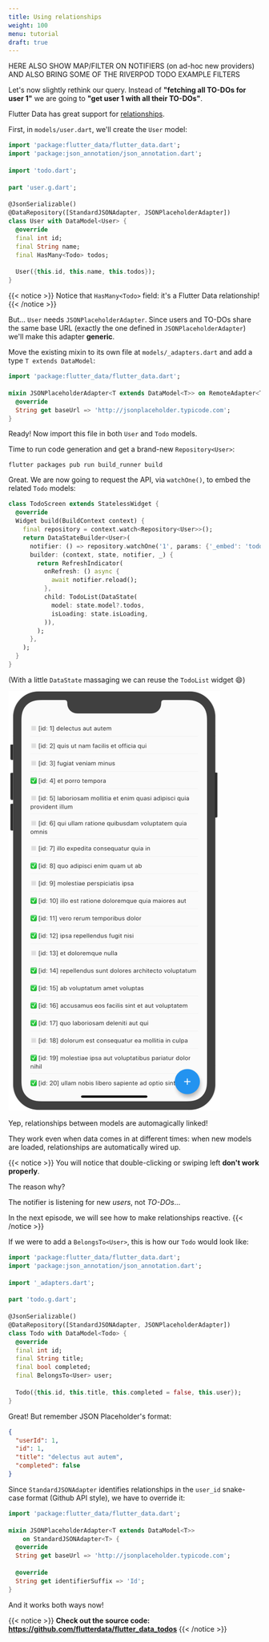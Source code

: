 ```yaml
---
title: Using relationships
weight: 100
menu: tutorial
draft: true
---
```


HERE ALSO SHOW MAP/FILTER ON NOTIFIERS (on ad-hoc new providers) AND ALSO BRING SOME OF THE RIVERPOD TODO EXAMPLE FILTERS

Let's now slightly rethink our query. Instead of **"fetching all TO-DOs for user 1"** we are going to **"get user 1 with all their TO-DOs"**.

Flutter Data has great support for [relationships](/data-support/relationships).

First, in `models/user.dart`, we'll create the `User` model:

```dart {hl_lines=[9 10 14]}
import 'package:flutter_data/flutter_data.dart';
import 'package:json_annotation/json_annotation.dart';

import 'todo.dart';

part 'user.g.dart';

@JsonSerializable()
@DataRepository([StandardJSONAdapter, JSONPlaceholderAdapter])
class User with DataModel<User> {
  @override
  final int id;
  final String name;
  final HasMany<Todo> todos;

  User({this.id, this.name, this.todos});
}
```

{{< notice >}}
Notice that `HasMany<Todo>` field: it's a Flutter Data relationship!
{{< /notice >}}

But... `User` needs `JSONPlaceholderAdapter`. Since users and TO-DOs share the same base URL (exactly the one defined in `JSONPlaceholderAdapter`) we'll make this adapter **generic**.

Move the existing mixin to its own file at `models/_adapters.dart` and add a type `T extends DataModel`:

```dart {hl_lines=[3]}
import 'package:flutter_data/flutter_data.dart';

mixin JSONPlaceholderAdapter<T extends DataModel<T>> on RemoteAdapter<T> {
  @override
  String get baseUrl => 'http://jsonplaceholder.typicode.com';
}
```

Ready! Now import this file in both `User` and `Todo` models.

Time to run code generation and get a brand-new `Repository<User>`:

```
flutter packages pub run build_runner build
```

Great. We are now going to request the API, via `watchOne()`, to embed the related `Todo` models:

```dart {hl_lines=[4 5 6 12 13 14 15]}
class TodoScreen extends StatelessWidget {
  @override
  Widget build(BuildContext context) {
    final repository = context.watch<Repository<User>>();
    return DataStateBuilder<User>(
      notifier: () => repository.watchOne('1', params: {'_embed': 'todos'}),
      builder: (context, state, notifier, _) {
        return RefreshIndicator(
          onRefresh: () async {
            await notifier.reload();
          },
          child: TodoList(DataState(
            model: state.model?.todos,
            isLoading: state.isLoading,
          )),
        );
      },
    );
  }
}
```

(With a little `DataState` massaging we can reuse the `TodoList` widget 😄)

![](01.png)

Yep, relationships between models are automagically linked!

They work even when data comes in at different times: when new models are loaded, relationships are automatically wired up.

{{< notice >}}
You will notice that double-clicking or swiping left **don't work properly**.

The reason why?

The notifier is listening for new _users_, not _TO-DOs_...

In the next episode, we will see how to make relationships reactive.
{{< /notice >}}

If we were to add a `BelongsTo<User>`, this is how our `Todo` would look like:

```dart {hl_lines=[9 10 15]}
import 'package:flutter_data/flutter_data.dart';
import 'package:json_annotation/json_annotation.dart';

import '_adapters.dart';

part 'todo.g.dart';

@JsonSerializable()
@DataRepository([StandardJSONAdapter, JSONPlaceholderAdapter])
class Todo with DataModel<Todo> {
  @override
  final int id;
  final String title;
  final bool completed;
  final BelongsTo<User> user;

  Todo({this.id, this.title, this.completed = false, this.user});
}
```

Great! But remember JSON Placeholder's format:

```json
{
  "userId": 1,
  "id": 1,
  "title": "delectus aut autem",
  "completed": false
}
```

Since `StandardJSONAdapter` identifies relationships in the `user_id` snake-case format (Github API style), we have to override it:

```dart
import 'package:flutter_data/flutter_data.dart';

mixin JSONPlaceholderAdapter<T extends DataModel<T>>
    on StandardJSONAdapter<T> {
  @override
  String get baseUrl => 'http://jsonplaceholder.typicode.com';

  @override
  String get identifierSuffix => 'Id';
}
```

And it works both ways now!

{{< notice >}}
**Check out the source code: https://github.com/flutterdata/flutter_data_todos**
{{< /notice >}}
